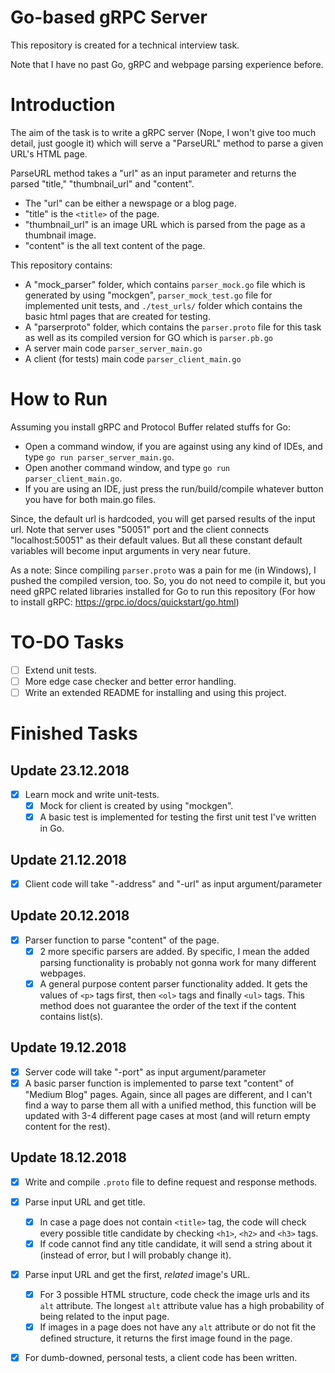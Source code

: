 # Go-based gRPC Server

This repository is created for a technical interview task.

Note that I have no past Go, gRPC and webpage parsing experience before.

# Introduction

The aim of the task is to write a gRPC server (Nope, I won't give too much detail, just google it) which will serve a "ParseURL" 
method to parse a given URL's HTML page.

ParseURL method takes a "url" as an input parameter and returns the parsed "title," "thumbnail_url" and "content". 

- The "url" can be either a newspage or a blog page. 
- "title" is the `<title>` of the page. 
- "thumbnail_url" is an image URL which is parsed from the page as a thumbnail image. 
- "content" is the all text content of the page.

This repository contains:
- A "mock_parser" folder, which contains `parser_mock.go` file which is generated by using "mockgen", `parser_mock_test.go` file for implemented unit tests, and `./test_urls/` folder which contains the basic html pages that are created for testing. 
- A "parserproto" folder, which contains the `parser.proto` file for this task as well as its compiled version for GO which is `parser.pb.go`
- A server main code `parser_server_main.go`
- A client (for tests) main code `parser_client_main.go`

# How to Run

Assuming you install gRPC and Protocol Buffer related stuffs for Go:

- Open a command window, if you are against using any kind of IDEs, and type `go run parser_server_main.go`.
- Open another command window, and type `go run parser_client_main.go`. 
- If you are using an IDE, just press the run/build/compile whatever button you have for both main.go files.

Since, the default url is hardcoded, you will get parsed results of the input url. Note that server uses "50051" port and the client connects "localhost:50051" as their default values. But all these constant default variables will become input arguments in very near future.

As a note: Since compiling `parser.proto` was a pain for me (in Windows), I pushed the compiled version, too. So, you do not need to compile it, but you need gRPC related libraries installed for Go to run this repository (For how to install gRPC: https://grpc.io/docs/quickstart/go.html)


# TO-DO Tasks

- [ ] Extend unit tests.
- [ ] More edge case checker and better error handling.
- [ ] Write an extended README for installing and using this project. 

# Finished Tasks 

## Update 23.12.2018

- [x] Learn mock and write unit-tests.
  - [x] Mock for client is created by using "mockgen".
  - [x] A basic test is implemented for testing the first unit test I've written in Go. 

## Update 21.12.2018

- [x] Client code will take "-address" and "-url" as input argument/parameter

## Update 20.12.2018

- [x] Parser function to parse "content" of the page.
  - [x] 2 more specific parsers are added. By specific, I mean the added parsing functionality is probably not gonna work for many different webpages.
  - [x] A general purpose content parser functionality added. It gets the values of `<p>` tags first, then `<ol>` tags and finally `<ul>` tags. This method does not guarantee the order of the text if the content contains list(s). 

## Update 19.12.2018

- [x] Server code will take "-port" as input argument/parameter 
- [x] A basic parser function is implemented to parse text "content" of "Medium Blog" pages. Again, since all pages are different, and I can't find a way to parse them all with a unified method, this function will be updated with 3-4 different page cases at most (and will return empty content for the rest).

## Update 18.12.2018

- [x] Write and compile `.proto` file to define request and response methods.
- [x] Parse input URL and get title.
  - [x] In case a page does not contain `<title>` tag, the code will check every possible title candidate by checking `<h1>`, `<h2>` and `<h3>` tags.
  - [x] If code cannot find any title candidate, it will send a string about it (instead of error, but I will probably change it).
- [x] Parse input URL and get the first, *related* image's URL.
  - [x] For 3 possible HTML structure, code check the image urls and its `alt` attribute. The longest `alt` attribute value has a high probability of being related to the input page.
  - [x] If images in a page does not have any `alt` attribute or do not fit the defined structure, it returns the first image found in the page.
- [x] For dumb-downed, personal tests, a client code has been written.



